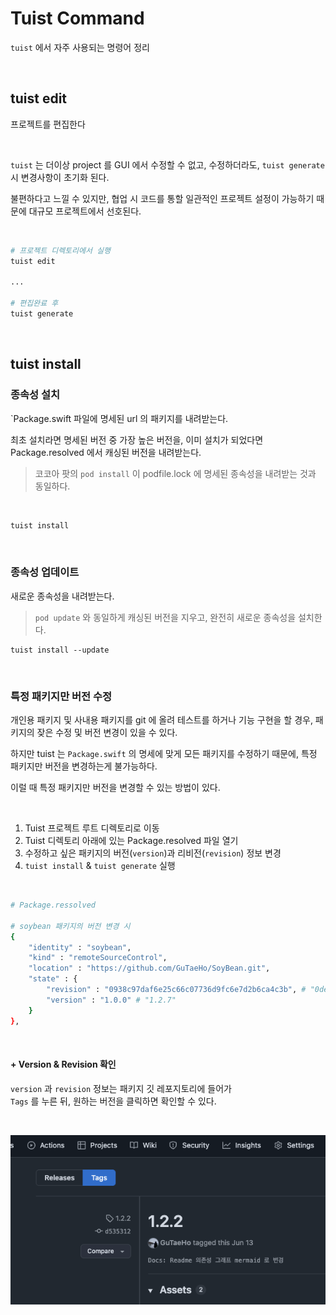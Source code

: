 # Tuist Command

`tuist` 에서 자주 사용되는 명령어 정리

</br>

## tuist edit

프로젝트를 편집한다

</br>

`tuist` 는 더이상 project 를 GUI 에서 수정할 수 없고, 수정하더라도, `tuist generate` 시 변경사항이 초기화 된다.

불편하다고 느낄 수 있지만, 협업 시 코드를 통할 일관적인 프로젝트 설정이 가능하기 때문에 대규모 프로젝트에서 선호된다.

</br>

```bash
# 프로젝트 디렉토리에서 실행
tuist edit

...

# 편집완료 후 
tuist generate
```

</br>

## tuist install

### 종속성 설치

`Package.swift 파일에 명세된 url 의 패키지를 내려받는다.  

최초 설치라면 명세된 버전 중 가장 높은 버전을, 이미 설치가 되었다면  
Package.resolved 에서 캐싱된 버전을 내려받는다.

> 코코아 팟의 `pod install` 이 podfile.lock 에 명세된 종속성을 내려받는 것과 동일하다.

</br>

```bash
tuist install
```

</br>

### 종속성 업데이트

새로운 종속성을 내려받는다.
> `pod update` 와 동일하게 캐싱된 버전을 지우고, 완전히 새로운 종속성을 설치한다.

```base
tuist install --update
```

</br>

### 특정 패키지만 버전 수정

개인용 패키지 및 사내용 패키지를 git 에 올려 테스트를 하거나 기능 구현을 할 경우, 패키지의 잦은 수정 및 버전 변경이 있을 수 있다.

하지만 tuist 는 `Package.swift` 의 명세에 맞게 모든 패키지를 수정하기 때문에, 특정 패키지만 버전을 변경하는게 불가능하다.

이럴 때 특정 패키지만 버전을 변경할 수 있는 방법이 있다.

</br>

1. Tuist 프로젝트 루트 디렉토리로 이동
2. Tuist 디렉토리 아래에 있는 Package.resolved 파일 열기
3. 수정하고 싶은 패키지의 버전(`version`)과 리비전(`revision`) 정보 변경
4. `tuist install` & `tuist generate` 실행

</br>

```bash
# Package.ressolved

# soybean 패키지의 버전 변경 시
{
    "identity" : "soybean",
    "kind" : "remoteSourceControl",
    "location" : "https://github.com/GuTaeHo/SoyBean.git",
    "state" : {
        "revision" : "0938c97daf6e25c66c07736d9fc6e7d2b6ca4c3b", # "0de76c77b907d160bb16bccc618eefc65f1f276d"
        "version" : "1.0.0" # "1.2.7"
    }
},
```

</br>

#### + Version & Revision 확인

`version` 과 `revision` 정보는 패키지 깃 레포지토리에 들어가  
`Tags` 를 누른 뒤, 원하는 버전을 클릭하면 확인할 수 있다.

</br>

![Version & Revision](../Resource/Image/Command/imgTuistCommandPackageResovled.png)